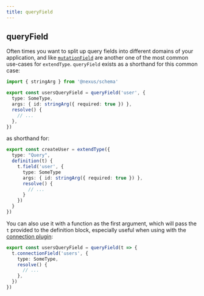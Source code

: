 ```yaml
---
title: queryField
---
```


## queryField

Often times you want to split up query fields into different domains of your application, and like [`mutationField`](api-mutationField) are another one of the most common use-cases for `extendType`. `queryField` exists as a shorthand for this common case:

```ts
import { stringArg } from '@nexus/schema'

export const usersQueryField = queryField('user', {
  type: SomeType,
  args: { id: stringArg({ required: true }) },
  resolve() {
    // ...
  },
})
```

as shorthand for:

```ts
export const createUser = extendType({
  type: "Query",
  definition(t) {
    t.field('user', {
      type: SomeType
      args: { id: stringArg({ required: true }) },
      resolve() {
        // ...
      }
    })
  }
})
```

You can also use it with a function as the first argument, which will pass the `t` provided to the definition block, especially useful when using with the [connection plugin](plugin-connection.md):

```ts
export const usersQueryField = queryField(t => {
  t.connectionField('users', {
    type: SomeType,
    resolve() {
      // ...
    },
  })
})
```
